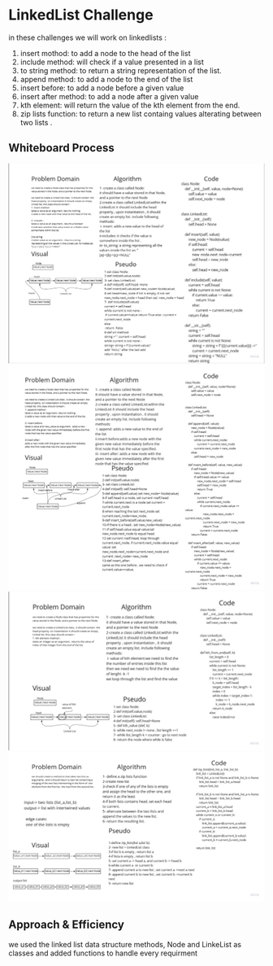 # LinkedList Challenge
in these challenges we will work on linkedlists :
1. insert mothod: to add a node to the head of the list
2. include method: will check if a value presented in a list
3. to string method: to return a string representation of the list. 
4. append method: to add a node to the end of the list
5. insert before: to add a node before a given value
6. insert after method: to add a node after a given value
7. kth element: will return the value of the kth element from the end.
8. zip lists function: to return a new list containg values alterating between two lists . 


## Whiteboard Process
![whiteboard](../data_structures_and_algorithms/assessts/whiteboard.jpg)
![whiteboard](../data_structures_and_algorithms/assessts/whiteboard-linked_list2.jpg)
![whiteboard](../data_structures_and_algorithms/assessts/kth_element.jpg)
![whiteboard](../data_structures_and_algorithms/assessts/zip_lists.jpg)
## Approach & Efficiency
we used the linked list data structure methods, Node and LinkeList as classes and added functions to handle every requirment

